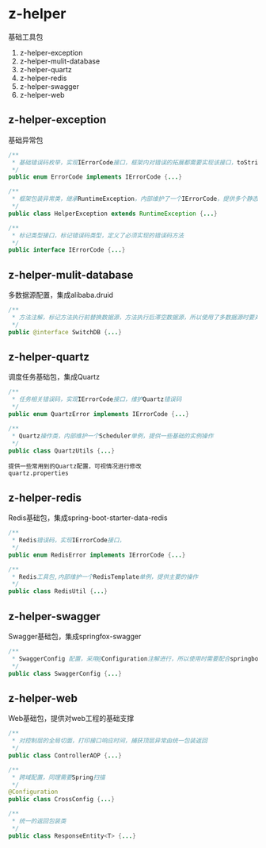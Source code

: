 # z-helper
基础工具包
 1. z-helper-exception
 2. z-helper-mulit-database
 3. z-helper-quartz
 4. z-helper-redis
 5. z-helper-swagger
 6. z-helper-web
## z-helper-exception
基础异常包
```java
/**
 * 基础错误码枚举，实现IErrorCode接口，框架内对错误的拓展都需要实现该接口，toString方法必须声明，内容参照此类
 */
public enum ErrorCode implements IErrorCode {...}
```
```java
/**
 * 框架包装异常类，继承RuntimeException，内部维护了一个IErrorCode，提供多个静态方法进行对错误码的包装
 */
public class HelperException extends RuntimeException {...}
```
```java
/**
 * 标记类型接口，标记错误码类型，定义了必须实现的错误码方法
 */
public interface IErrorCode {...}
```
## z-helper-mulit-database
多数据源配置，集成alibaba.druid
```java
/**
 * 方法注解，标记方法执行前替换数据源，方法执行后滞空数据源，所以使用了多数据源时要对所有方法进行注解，这里可以考虑优化
 */
public @interface SwitchDB {...}
```
## z-helper-quartz
调度任务基础包，集成Quartz
```java
/**
 * 任务相关错误码，实现IErrorCode接口，维护Quartz错误码
 */
public enum QuartzError implements IErrorCode {...}
```
```java
/**
 * Quartz操作类，内部维护一个Scheduler单例，提供一些基础的实例操作
 */
public class QuartzUtils {...}
```
```
提供一些常用到的Quartz配置，可视情况进行修改
quartz.properties
```
## z-helper-redis
Redis基础包，集成spring-boot-starter-data-redis
```java
/**
 * Redis错误码，实现IErrorCode接口，
 */
public enum RedisError implements IErrorCode {...}
```
```java
/**
 * Redis工具包,内部维护一个RedisTemplate单例，提供主要的操作
 */
public class RedisUtil {...}
```
## z-helper-swagger
Swagger基础包，集成springfox-swagger
```java
/**
 * SwaggerConfig 配置，采用@Configuration注解进行，所以使用时需要配合springboot进行扫描
 */
public class SwaggerConfig {...}
```
## z-helper-web
Web基础包，提供对web工程的基础支撑
```java
/**
 * 对控制层的全局切面，打印接口响应时间，捕获顶层异常由统一包装返回
 */
public class ControllerAOP {...}
```
```java
/**
 * 跨域配置，同理需要Spring扫描
 */
@Configuration
public class CrossConfig {...}
```
```java
/**
 * 统一的返回包装类
 */
public class ResponseEntity<T> {...}
```